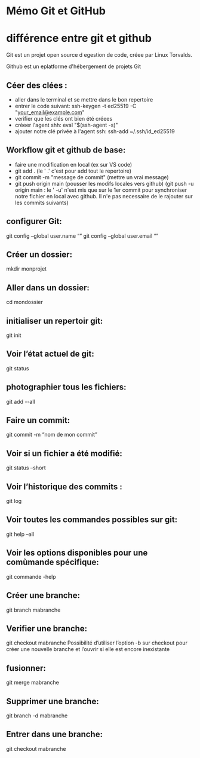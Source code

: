 # Mémo Git et GitHub

# différence entre git et github

Git est un projet open source d egestion de code, créee par Linux Torvalds.

Github est un eplatforme  d'hébergement de projets Git

## Céer des clées :
- aller dans le terminal et se mettre dans le bon repertoire
- entrer le code suivant: ssh-keygen -t ed25519 -C "your_email@example.com"
- verifier que les clés ont bien été créees
- créeer l'agent shh: eval "$(ssh-agent -s)"
-  ajouter notre clé privée à l'agent ssh: ssh-add ~/.ssh/id_ed25519

## Workflow git et github de base:
- faire une modification en local (ex sur VS code)
- git add . (le ' .' c'est pour add tout le repertoire)
- git commit -m "message de commit" (mettre un vrai message)
- git push origin main (pousser les modifs locales vers github) (git push -u origin main : le ' -u' n'est mis que sur le 1er commit pour synchroniser notre fichier en local avec github. Il n'e pas necessaire de le rajouter sur les commits suivants)

## configurer Git:
git config –global user.name “”
git config –global user.email “”

## Créer un dossier:
mkdir monprojet

## Aller dans un dossier:
cd mondossier

## initialiser un repertoir git:
git init

## Voir l’état actuel de git:
git status

## photographier tous les fichiers:
git add --all

## Faire un commit:
git commit -m “nom de mon commit”

## Voir si un fichier a été modifié:
git status –short

## Voir l’historique des commits :
git log


## Voir toutes les commandes possibles sur git:
git help –all

## Voir les options disponibles pour une comùmande spécifique:
git commande -help

## Créer une branche:
git branch mabranche

## Verifier une branche:
git checkout mabranche
Possibilité d’utiliser l’option -b sur checkout  pour créer une nouvelle branche et l’ouvrir si elle est encore inexistante

## fusionner:
git merge mabranche

## Supprimer une branche:
git branch -d mabranche

## Entrer dans une branche:
git checkout mabranche


